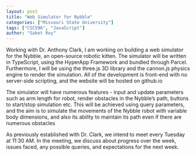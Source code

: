 ```yaml
---
layout: post
title: "Web Simulator for Nybble"
categories: ["Missouri State University"]
tags: ["CSC596", "JavaScript"]
author: "Saket Roy"
---
```


Working with Dr. Anthony Clark, I am working on building a web simulator for the Nybble, an open-source robotic kitten. The simulator will be written in TypeScript, using the HyperApp Framework and bundled through Parcel. Furthermore, I will be using the three.js 3D library and the cannon.js physics engine to render the simulation. All of the development is front-end with no server-side scripting, and the website will be hosted on github.io

The simulator will have numerous features - input and update parameters such as arm length for robot, render obstacles in the Nybble’s path, buttons to start/stop simulation etc. This will be achieved using query parameters, and the aim is to simulate the movements of the Nybble robot with variable body dimensions, and also its ability to maintain its path even if there are numerous obstacles

As previously established with Dr. Clark, we intend to meet every Tuesday at 11:30 AM. In the meeting, we discuss about progress over the week, issues faced, any possible queries, and expectations for the next week.